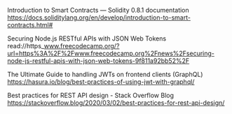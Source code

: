 Introduction to Smart Contracts — Solidity 0.8.1 documentation
https://docs.soliditylang.org/en/develop/introduction-to-smart-contracts.html#


Securing Node.js RESTful APIs with JSON Web Tokens
read://https_www.freecodecamp.org/?url=https%3A%2F%2Fwww.freecodecamp.org%2Fnews%2Fsecuring-node-js-restful-apis-with-json-web-tokens-9f811a92bb52%2F

The Ultimate Guide to handling JWTs on frontend clients (GraphQL)
https://hasura.io/blog/best-practices-of-using-jwt-with-graphql/

Best practices for REST API design - Stack Overflow Blog
https://stackoverflow.blog/2020/03/02/best-practices-for-rest-api-design/



